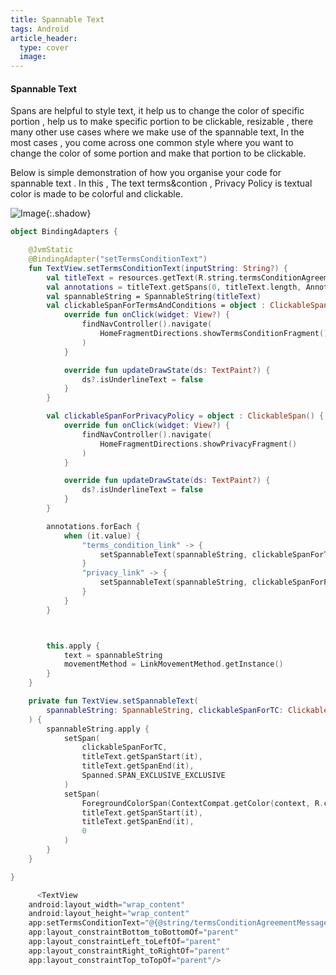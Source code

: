 ```yaml
---
title: Spannable Text
tags: Android
article_header:
  type: cover
  image:
---
```




#### Spannable Text
Spans are helpful to style text, it help us to change the color of specific portion , help us to make specific portion to be clickable, resizable , there many other use cases where we make use of the spannable text, In the most cases , you come across one common style where you want to change the color of some portion and make that portion to be clickable. 

Below is simple demonstration of how you organise your code for spannable text . In this , The text terms&contion , Privacy Policy is textual color is made to be colorful and clickable. 


![Image](https://github.com/chethu/Android-Spannable-Text/blob/master/Spannable_text.gif){:.shadow}


```kotlin
object BindingAdapters {

    @JvmStatic
    @BindingAdapter("setTermsConditionText")
    fun TextView.setTermsConditionText(inputString: String?) {
        val titleText = resources.getText(R.string.termsConditionAgreementMessage) as SpannedString
        val annotations = titleText.getSpans(0, titleText.length, Annotation::class.java)
        val spannableString = SpannableString(titleText)
        val clickableSpanForTermsAndConditions = object : ClickableSpan() {
            override fun onClick(widget: View?) {
                findNavController().navigate(
                    HomeFragmentDirections.showTermsConditionFragment()
                )
            }

            override fun updateDrawState(ds: TextPaint?) {
                ds?.isUnderlineText = false
            }
        }

        val clickableSpanForPrivacyPolicy = object : ClickableSpan() {
            override fun onClick(widget: View?) {
                findNavController().navigate(
                    HomeFragmentDirections.showPrivacyFragment()
                )
            }

            override fun updateDrawState(ds: TextPaint?) {
                ds?.isUnderlineText = false
            }
        }

        annotations.forEach {
            when (it.value) {
                "terms_condition_link" -> {
                    setSpannableText(spannableString, clickableSpanForTermsAndConditions, titleText, it)
                }
                "privacy_link" -> {
                    setSpannableText(spannableString, clickableSpanForPrivacyPolicy, titleText, it)
                }
            }
        }



        this.apply {
            text = spannableString
            movementMethod = LinkMovementMethod.getInstance()
        }
    }

    private fun TextView.setSpannableText(
        spannableString: SpannableString, clickableSpanForTC: ClickableSpan, titleText: SpannedString, it: Annotation?
    ) {
        spannableString.apply {
            setSpan(
                clickableSpanForTC,
                titleText.getSpanStart(it),
                titleText.getSpanEnd(it),
                Spanned.SPAN_EXCLUSIVE_EXCLUSIVE
            )
            setSpan(
                ForegroundColorSpan(ContextCompat.getColor(context, R.color.colorAccent)),
                titleText.getSpanStart(it),
                titleText.getSpanEnd(it),
                0
            )
        }
    }

}
```

```kotlin
      <TextView
	android:layout_width="wrap_content"
	android:layout_height="wrap_content"
	app:setTermsConditionText="@{@string/termsConditionAgreementMessage}"
	app:layout_constraintBottom_toBottomOf="parent"
	app:layout_constraintLeft_toLeftOf="parent"
	app:layout_constraintRight_toRightOf="parent"
	app:layout_constraintTop_toTopOf="parent"/>
```

<!--more-->

